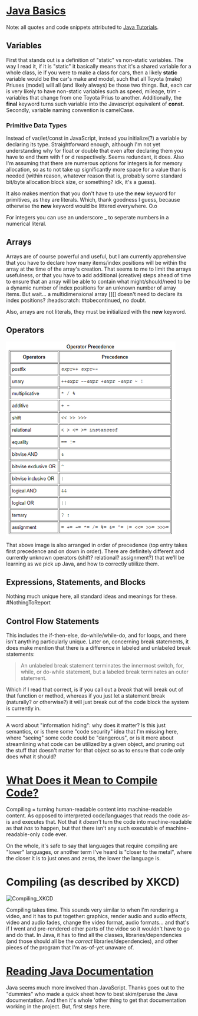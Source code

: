 # [Java Basics](https://docs.oracle.com/javase/tutorial/java/nutsandbolts/index.html)
Note: all quotes and code snippets attributed to [Java Tutorials](https://docs.oracle.com/javase/tutorial/java/nutsandbolts/index.html).
## Variables

First that stands out is a definition of "static" vs non-static variables. The way I read it, if it is "static" it basically means that it's a shared variable for a whole class, ie if you were to make a class for cars, then a likely __static__ variable would be the car's make and model, such that all Toyota (make) Priuses (model) will all (and likely always) be those two things. But, each car is very likely to have non-static variables such as speed, mileage, trim - variables that change from one Toyota Prius to another. Additionally, the __final__ keyword turns such variable into the Javascript equivalent of __const__.
Secondly, variable naming convention is camelCase.

### Primitive Data Types

Instead of var/let/const in JavaScript, instead you initialize(?) a variable by declaring its type. Straightforward enough, although I'm not yet understanding why for float or double that even after declaring them you have to end them with f or d respectively. Seems redundant, it does.
Also I'm assuming that there are numerous options for integers is for memory allocation, so as to not take up significantly more space for a value than is needed (within reason, whatever reason that is, probably some standard bit/byte allocation block size, or something? idk, it's a guess).

It also makes mention that you don't have to use the __new__ keyword for primitives, as they are literals. Which, thank goodness I guess, because otherwise the __new__ keyword would be littered everywhere. O.o

For integers you can use an underscore _ to seperate numbers in a numerical literal.

## Arrays

Arrays are of course powerful and useful, but I am currently apprehensive that you have to declare how many items/index positions will be within the array at the time of the array's creation. That seems to me to limit the arrays usefulness, or that you have to add additional (creative) steps ahead of time to ensure that an array will be able to contain what might/should/need to be a dynamic number of index positions for an unknown number of array items. But wait... a multidimensional array [][] doesn't need to declare its index positions? :headscratch: #tobecontinued, no doubt.

Also, arrays are not literals, they must be initialized with the __new__ keyword.

## Operators

![Operators for Java](https://github.com/PVOBrien/reading-notes/blob/master/resources/Java%20Operators.png?raw=true)

That above image is also arranged in order of precedence (top entry takes first precedence and on down in order). There are definitely different and currently unknown operators (shift? relational? assignment?) that we'll be learning as we pick up Java, and how to correctly utiilize them.

## Expressions, Statements, and Blocks

Nothing much unique here, all standard ideas and meanings for these. #NothingToReport

## Control Flow Statements

This includes the if-then-else, do-while/while-do, and for loops, and there isn't anything particularly unique. Later on, concerning break statements, it does make mention that there is a difference in labeled and unlabeled break statements:

> An unlabeled break statement terminates the innermost switch, for, while, or do-while statement, but a labeled break terminates an outer statement.

Which if I read that correct, is if you call out a _break_ that will break out of that function or method, whereas if you just let a statement break (naturally? or otherwise?) it will just break out of the code block the system is currently in.

---

A word about "information hiding": why does it matter? Is this just semantics, or is there some "code security" idea that I'm missing here, where "seeing" some code could be "dangerous", or is it more about streamlining what code can be utilized by a given object, and pruning out the stuff that doesn't matter for that object so as to ensure that code only does what it should?


# [What Does it Mean to Compile Code?](https://www.reddit.com/r/explainlikeimfive/comments/233dq5/eli5_what_does_it_mean_to_compile_code/)

Compiling = turning human-readable content into machine-readable content. As opposed to interpreted code/languages that reads the code as-is and executes that. Not that it _doesn't_ turn the code into machine-readable as that _has_ to happen, but that there isn't any such executable of machine-readable-only code ever.

On the whole, it's safe to say that languages that require compiling are "lower" languages, or another term I've heard is "closer to the metal", where the closer it is to just ones and zeros, the lower the language is.

# Compiling (as described by XKCD)

![Compiling_XKCD](https://imgs.xkcd.com/comics/compiling.png)

Compiling takes time. This sounds very similar to when I'm rendering a video, and it has to put together: graphics, render audio and audio effects, video and audio fades, change the video format, audio formats... and that's if I went and pre-rendered other parts of the vidoe so it wouldn't have to go and do that. In Java, it has to find all the classes, libraries/dependencies (and those should all be the _correct_ libraries/dependencies), and other pieces of the program that I'm as-of-yet unaware of.

# [Reading Java Documentation](https://www.dummies.com/programming/java/making-sense-of-javas-api-documentation/)

Java seems much more involved than JavaScript. Thanks goes out to the "dummies" who made a quick sheet how to best skim/peruse the Java documentation. And then it's whole 'other thing to get that documentation working in the project. But, first steps here.
